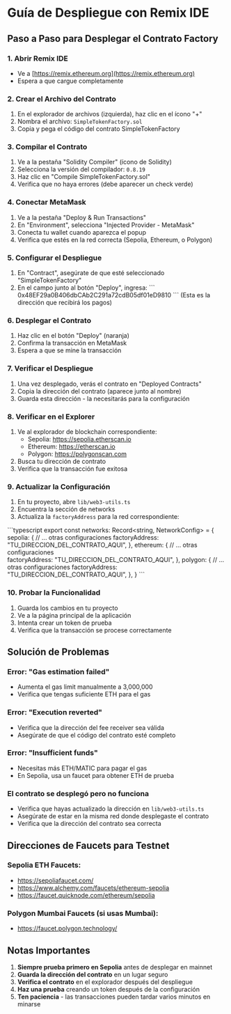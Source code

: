# Guía de Despliegue con Remix IDE

## Paso a Paso para Desplegar el Contrato Factory

### 1. Abrir Remix IDE
- Ve a [https://remix.ethereum.org](https://remix.ethereum.org)
- Espera a que cargue completamente

### 2. Crear el Archivo del Contrato
1. En el explorador de archivos (izquierda), haz clic en el ícono "+"
2. Nombra el archivo: `SimpleTokenFactory.sol`
3. Copia y pega el código del contrato SimpleTokenFactory

### 3. Compilar el Contrato
1. Ve a la pestaña "Solidity Compiler" (ícono de Solidity)
2. Selecciona la versión del compilador: `0.8.19`
3. Haz clic en "Compile SimpleTokenFactory.sol"
4. Verifica que no haya errores (debe aparecer un check verde)

### 4. Conectar MetaMask
1. Ve a la pestaña "Deploy & Run Transactions"
2. En "Environment", selecciona "Injected Provider - MetaMask"
3. Conecta tu wallet cuando aparezca el popup
4. Verifica que estés en la red correcta (Sepolia, Ethereum, o Polygon)

### 5. Configurar el Despliegue
1. En "Contract", asegúrate de que esté seleccionado "SimpleTokenFactory"
2. En el campo junto al botón "Deploy", ingresa:
   \`\`\`
   0x48EF29a0B406dbCAb2C291a72cdB05df01eD9810
   \`\`\`
   (Esta es la dirección que recibirá los pagos)

### 6. Desplegar el Contrato
1. Haz clic en el botón "Deploy" (naranja)
2. Confirma la transacción en MetaMask
3. Espera a que se mine la transacción

### 7. Verificar el Despliegue
1. Una vez desplegado, verás el contrato en "Deployed Contracts"
2. Copia la dirección del contrato (aparece junto al nombre)
3. Guarda esta dirección - la necesitarás para la configuración

### 8. Verificar en el Explorer
1. Ve al explorador de blockchain correspondiente:
   - Sepolia: https://sepolia.etherscan.io
   - Ethereum: https://etherscan.io
   - Polygon: https://polygonscan.com
2. Busca tu dirección de contrato
3. Verifica que la transacción fue exitosa

### 9. Actualizar la Configuración
1. En tu proyecto, abre `lib/web3-utils.ts`
2. Encuentra la sección de networks
3. Actualiza la `factoryAddress` para la red correspondiente:

\`\`\`typescript
export const networks: Record<string, NetworkConfig> = {
  sepolia: {
    // ... otras configuraciones
    factoryAddress: "TU_DIRECCION_DEL_CONTRATO_AQUI",
  },
  ethereum: {
    // ... otras configuraciones  
    factoryAddress: "TU_DIRECCION_DEL_CONTRATO_AQUI",
  },
  polygon: {
    // ... otras configuraciones
    factoryAddress: "TU_DIRECCION_DEL_CONTRATO_AQUI", 
  },
}
\`\`\`

### 10. Probar la Funcionalidad
1. Guarda los cambios en tu proyecto
2. Ve a la página principal de la aplicación
3. Intenta crear un token de prueba
4. Verifica que la transacción se procese correctamente

## Solución de Problemas

### Error: "Gas estimation failed"
- Aumenta el gas limit manualmente a 3,000,000
- Verifica que tengas suficiente ETH para el gas

### Error: "Execution reverted"
- Verifica que la dirección del fee receiver sea válida
- Asegúrate de que el código del contrato esté completo

### Error: "Insufficient funds"
- Necesitas más ETH/MATIC para pagar el gas
- En Sepolia, usa un faucet para obtener ETH de prueba

### El contrato se desplegó pero no funciona
- Verifica que hayas actualizado la dirección en `lib/web3-utils.ts`
- Asegúrate de estar en la misma red donde desplegaste el contrato
- Verifica que la dirección del contrato sea correcta

## Direcciones de Faucets para Testnet

### Sepolia ETH Faucets:
- https://sepoliafaucet.com/
- https://www.alchemy.com/faucets/ethereum-sepolia
- https://faucet.quicknode.com/ethereum/sepolia

### Polygon Mumbai Faucets (si usas Mumbai):
- https://faucet.polygon.technology/

## Notas Importantes

1. **Siempre prueba primero en Sepolia** antes de desplegar en mainnet
2. **Guarda la dirección del contrato** en un lugar seguro
3. **Verifica el contrato** en el explorador después del despliegue
4. **Haz una prueba** creando un token después de la configuración
5. **Ten paciencia** - las transacciones pueden tardar varios minutos en minarse
